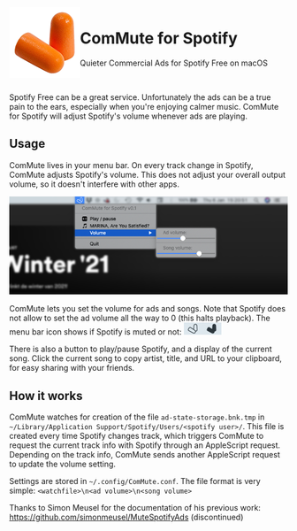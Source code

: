 <img align="left" alt="logo" src="docs/logo.png" />

# ComMute for Spotify
Quieter Commercial Ads for Spotify Free on macOS

&nbsp;

Spotify Free can be a great service. Unfortunately the ads can be a true pain to the ears, especially when you're enjoying calmer music. ComMute for Spotify will adjust Spotify's volume whenever ads are playing.

## Usage

ComMute lives in your menu bar. On every track change in Spotify, ComMute adjusts Spotify's volume. This does not adjust your overall output volume, so it doesn't interfere with other apps.

![screenshot](docs/screenshot.png)

ComMute lets you set the volume for ads and songs. Note that Spotify does not allow to set the ad volume all the way to 0 (this halts playback). The menu bar icon shows if Spotify is muted or not: ![screenshot](docs/menubar_status.png)

There is also a button to play/pause Spotify, and a display of the current song. Click the current song to copy artist, title, and URL to your clipboard, for easy sharing with your friends.

## How it works

ComMute watches for creation of the file `ad-state-storage.bnk.tmp` in `~/Library/Application Support/Spotify/Users/<spotify user>/`. This file is created every time Spotify changes track, which triggers ComMute to request the current track info with Spotify through an AppleScript request. Depending on the track info, ComMute sends another AppleScript request to update the volume setting.

Settings are stored in `~/.config/ComMute.conf`. The file format is very simple: `<watchfile>\n<ad volume>\n<song volume>`

Thanks to Simon Meusel for the documentation of his previous work: https://github.com/simonmeusel/MuteSpotifyAds (discontinued)

